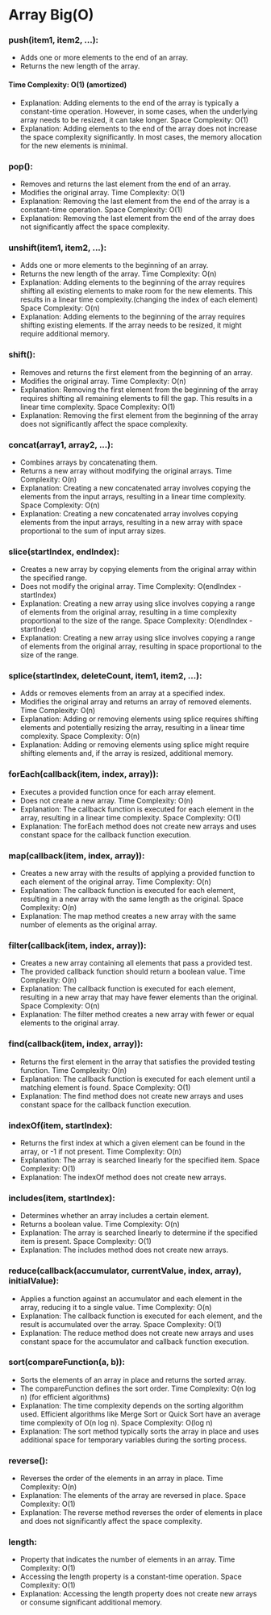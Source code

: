 # Array Big(O)
### push(item1, item2, ...):
* Adds one or more elements to the end of an array.
* Returns the new length of the array.
#### Time Complexity: O(1) (amortized)
* Explanation: Adding elements to the end of the array is typically a constant-time operation. However, in some cases, when the underlying array needs to be resized, it can take longer.
Space Complexity: O(1)
* Explanation: Adding elements to the end of the array does not increase the space complexity significantly. In most cases, the memory allocation for the new elements is minimal.
### pop():
* Removes and returns the last element from the end of an array.
* Modifies the original array.
Time Complexity: O(1)
* Explanation: Removing the last element from the end of the array is a constant-time operation.
Space Complexity: O(1)
* Explanation: Removing the last element from the end of the array does not significantly affect the space complexity.
### unshift(item1, item2, ...):
* Adds one or more elements to the beginning of an array.
* Returns the new length of the array.
Time Complexity: O(n)
* Explanation: Adding elements to the beginning of the array requires shifting all existing elements to make room for the new elements. This results in a linear time complexity.(changing the index of each element)
Space Complexity: O(n)
* Explanation: Adding elements to the beginning of the array requires shifting existing elements. If the array needs to be resized, it might require additional memory.
### shift():
* Removes and returns the first element from the beginning of an array.
* Modifies the original array.
Time Complexity: O(n)
* Explanation: Removing the first element from the beginning of the array requires shifting all remaining elements to fill the gap. This results in a linear time complexity.
Space Complexity: O(1)
* Explanation: Removing the first element from the beginning of the array does not significantly affect the space complexity.
### concat(array1, array2, ...):
* Combines arrays by concatenating them.
* Returns a new array without modifying the original arrays.
Time Complexity: O(n)
* Explanation: Creating a new concatenated array involves copying the elements from the input arrays, resulting in a linear time complexity.
Space Complexity: O(n)
* Explanation: Creating a new concatenated array involves copying elements from the input arrays, resulting in a new array with space proportional to the sum of input array sizes.
### slice(startIndex, endIndex):
* Creates a new array by copying elements from the original array within the specified range.
* Does not modify the original array.
Time Complexity: O(endIndex - startIndex)
* Explanation: Creating a new array using slice involves copying a range of elements from the original array, resulting in a time complexity proportional to the size of the range.
Space Complexity: O(endIndex - startIndex)
* Explanation: Creating a new array using slice involves copying a range of elements from the original array, resulting in space proportional to the size of the range.
### splice(startIndex, deleteCount, item1, item2, ...):
* Adds or removes elements from an array at a specified index.
* Modifies the original array and returns an array of removed elements.
Time Complexity: O(n)
* Explanation: Adding or removing elements using splice requires shifting elements and potentially resizing the array, resulting in a linear time complexity.
Space Complexity: O(n)
* Explanation: Adding or removing elements using splice might require shifting elements and, if the array is resized, additional memory.
### forEach(callback(item, index, array)):
* Executes a provided function once for each array element.
* Does not create a new array.
Time Complexity: O(n)
* Explanation: The callback function is executed for each element in the array, resulting in a linear time complexity.
Space Complexity: O(1)
* Explanation: The forEach method does not create new arrays and uses constant space for the callback function execution.
### map(callback(item, index, array)):
* Creates a new array with the results of applying a provided function to each element of the original array.
Time Complexity: O(n)
* Explanation: The callback function is executed for each element, resulting in a new array with the same length as the original.
Space Complexity: O(n)
* Explanation: The map method creates a new array with the same number of elements as the original array.
### filter(callback(item, index, array)):
* Creates a new array containing all elements that pass a provided test.
* The provided callback function should return a boolean value.
Time Complexity: O(n)
* Explanation: The callback function is executed for each element, resulting in a new array that may have fewer elements than the original.
Space Complexity: O(n)
* Explanation: The filter method creates a new array with fewer or equal elements to the original array.
### find(callback(item, index, array)):
* Returns the first element in the array that satisfies the provided testing function.
Time Complexity: O(n)
* Explanation: The callback function is executed for each element until a matching element is found.
Space Complexity: O(1)
* Explanation: The find method does not create new arrays and uses constant space for the callback function execution.
### indexOf(item, startIndex):
* Returns the first index at which a given element can be found in the array, or -1 if not present.
Time Complexity: O(n)
* Explanation: The array is searched linearly for the specified item.
Space Complexity: O(1)
* Explanation: The indexOf method does not create new arrays.
### includes(item, startIndex):
* Determines whether an array includes a certain element.
* Returns a boolean value.
Time Complexity: O(n)
* Explanation: The array is searched linearly to determine if the specified item is present.
Space Complexity: O(1)
* Explanation: The includes method does not create new arrays.
### reduce(callback(accumulator, currentValue, index, array), initialValue):
* Applies a function against an accumulator and each element in the array, reducing it to a single value.
Time Complexity: O(n)
* Explanation: The callback function is executed for each element, and the result is accumulated over the array.
Space Complexity: O(1)
* Explanation: The reduce method does not create new arrays and uses constant space for the accumulator and callback function execution.
### sort(compareFunction(a, b)):
* Sorts the elements of an array in place and returns the sorted array.
* The compareFunction defines the sort order.
Time Complexity: O(n log n) (for efficient algorithms)
* Explanation: The time complexity depends on the sorting algorithm used. Efficient algorithms like Merge Sort or Quick Sort have an average time complexity of O(n log n).
Space Complexity: O(log n)
* Explanation: The sort method typically sorts the array in place and uses additional space for temporary variables during the sorting process.
### reverse():
* Reverses the order of the elements in an array in place.
Time Complexity: O(n)
* Explanation: The elements of the array are reversed in place.
Space Complexity: O(1)
* Explanation: The reverse method reverses the order of elements in place and does not significantly affect the space complexity.
### length:
* Property that indicates the number of elements in an array.
Time Complexity: O(1)
* Accessing the length property is a constant-time operation.
Space Complexity: O(1)
* Explanation: Accessing the length property does not create new arrays or consume significant additional memory.
